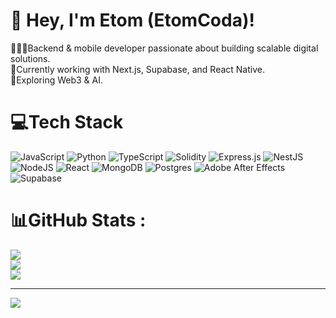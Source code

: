# 👋 Hey, I'm Etom (EtomCoda)!

 👨🏾‍💻Backend & mobile developer passionate about building scalable digital solutions. </br>
 🧠Currently working with Next.js, Supabase, and React Native. </br>
 🚀Exploring Web3 & AI. </br>
 

 
# 💻Tech Stack
![JavaScript](https://img.shields.io/badge/javascript-%23323330.svg?style=for-the-badge&logo=javascript&logoColor=%23F7DF1E) ![Python](https://img.shields.io/badge/python-3670A0?style=for-the-badge&logo=python&logoColor=ffdd54) ![TypeScript](https://img.shields.io/badge/typescript-%23007ACC.svg?style=for-the-badge&logo=typescript&logoColor=white) ![Solidity](https://img.shields.io/badge/Solidity-%23363636.svg?style=for-the-badge&logo=solidity&logoColor=white) ![Express.js](https://img.shields.io/badge/express.js-%23404d59.svg?style=for-the-badge&logo=express&logoColor=%2361DAFB) ![NestJS](https://img.shields.io/badge/nestjs-%23E0234E.svg?style=for-the-badge&logo=nestjs&logoColor=white) ![NodeJS](https://img.shields.io/badge/node.js-6DA55F?style=for-the-badge&logo=node.js&logoColor=white) ![React](https://img.shields.io/badge/react-%2320232a.svg?style=for-the-badge&logo=react&logoColor=%2361DAFB) ![MongoDB](https://img.shields.io/badge/MongoDB-%234ea94b.svg?style=for-the-badge&logo=mongodb&logoColor=white) ![Postgres](https://img.shields.io/badge/postgres-%23316192.svg?style=for-the-badge&logo=postgresql&logoColor=white) ![Adobe After Effects](https://img.shields.io/badge/Adobe%20After%20Effects-9999FF.svg?style=for-the-badge&logo=Adobe%20After%20Effects&logoColor=white) 
![Supabase](https://img.shields.io/badge/Supabase-3ECF8E?style=for-the-badge&logo=supabase&logoColor=white)
# 📊GitHub Stats :
![](https://github-readme-stats.vercel.app/api?username=EtomCoda&theme=react&hide_border=false&include_all_commits=false&count_private=false)<br/>
![](https://github-readme-streak-stats.herokuapp.com/?user=EtomCoda&theme=react&hide_border=false)<br/>
![](https://github-readme-stats.vercel.app/api/top-langs/?username=EtomCoda&theme=react&hide_border=false&include_all_commits=false&count_private=false&layout=compact)

---
[![](https://visitcount.itsvg.in/api?id=EtomCoda&icon=0&color=0)](https://visitcount.itsvg.in)



